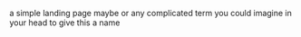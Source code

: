 a simple landing page 
maybe or any complicated term you could imagine in your head to give this a name 
